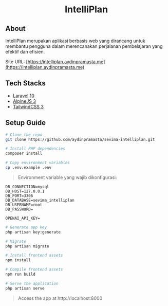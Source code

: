 <h1 align="center">IntelliPlan</h1>

## About

IntelliPlan merupakan aplikasi berbasis web yang dirancang untuk membantu pengguna dalam merencanakan
perjalanan pembelajaran yang efektif dan efisien.

Site URL: [https://intelliplan.aydinpramasta.me](https://intelliplan.aydinpramasta.me)

## Tech Stacks

- [Laravel 10](https://laravel.com)
- [AlpineJS 3](https://alpinejs.dev)
- [TailwindCSS 3](https://tailwindcss.com)

## Setup Guide

```bash
# Clone the repo
git clone https://github.com/aydinpramasta/sevima-intelliplan.git

# Install PHP dependencies
composer install

# Copy environment variables
cp .env.example .env
```

> Environment variable yang wajib dikonfigurasi:

```dotenv
DB_CONNECTION=mysql
DB_HOST=127.0.0.1
DB_PORT=3306
DB_DATABASE=sevima_intelliplan
DB_USERNAME=root
DB_PASSWORD=

OPENAI_API_KEY=
```

```bash
# Generate app key
php artisan key:generate

# Migrate
php artisan migrate

# Install frontend assets
npm install

# Compile frontend assets
npm run build

# Serve the application
php artisan serve
```

> Access the app at http://localhost:8000
